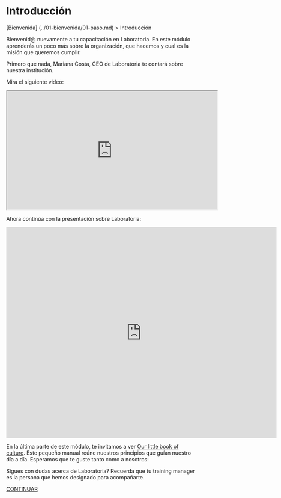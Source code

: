 
# Introducción
[Bienvenida] (../01-bienvenida/01-paso.md) > Introducción

Bienvenid@ nuevamente a tu capacitación en Laboratoria. En este módulo aprenderás un poco más sobre la organización, que hacemos y cual es la misión que queremos cumplir.

Primero que nada, Mariana Costa, CEO de Laboratoria te contará sobre nuestra institución.

Mira el siguiente video:

<iframe src="https://drive.google.com/file/d/0B5h-Hkt5a7gSaVZvMUFEQlBtZDA/preview" width="560" height="315"></iframe>

Ahora continúa con la presentación sobre Laboratoria: 
<iframe src="https://docs.google.com/presentation/d/1nN2KQZkwm1wPoJErz4ieADH8LWYRSQRuS9L4jyhYw-w/embed?start=false&loop=false&delayms=60000" frameborder="0" width="720" height="561" allowfullscreen="true" mozallowfullscreen="true" webkitallowfullscreen="true"></iframe>

En la última parte de este módulo, te invitamos a ver <a href="https://drive.google.com/file/d/0B7VP2ZeGY3KDclc5SDU5VGk0TVE/view" target="_blank">Our little book of culture</a>. Este pequeño manual reúne nuestros principios que guían nuestro día a día. Esperamos que te guste tanto como a nosotros:

Sigues con dudas acerca de Laboratoria? Recuerda que tu training manager es la persona que hemos designado para acompañarte.


[CONTINUAR](../03-perfilprofesor/01-ec.md)
